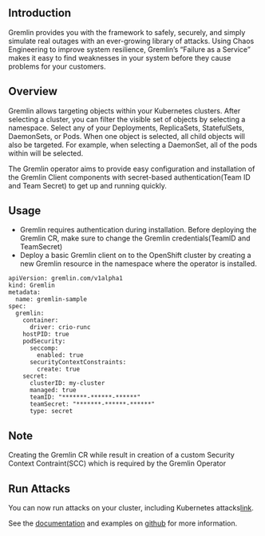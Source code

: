 ## Introduction

Gremlin provides you with the framework to safely, securely, and simply simulate real outages with an ever-growing library of attacks. Using Chaos Engineering to improve system resilience, Gremlin’s “Failure as a Service” makes it easy to find weaknesses in your system before they cause problems for your customers.

## Overview

Gremlin allows targeting objects within your Kubernetes clusters. After selecting a cluster, you can filter the visible set of objects by selecting a namespace. Select any of your Deployments, ReplicaSets, StatefulSets, DaemonSets, or Pods. When one object is selected, all child objects will also be targeted. For example, when selecting a DaemonSet, all of the pods within will be selected.

The Gremlin operator aims to provide easy configuration and installation of the Gremlin Client components with secret-based authentication(Team ID and Team Secret) to get up and running quickly.

## Usage

* Gremlin requires authentication during installation. Before deploying the Gremlin CR, make sure to change the Gremlin credentials(TeamID and TeamSecret)
* Deploy a basic Gremlin client on to the OpenShift cluster by creating a new Gremlin resource in the namespace where the operator is installed.

```
apiVersion: gremlin.com/v1alpha1
kind: Gremlin
metadata:
  name: gremlin-sample
spec:
  gremlin:
    container:
      driver: crio-runc
    hostPID: true
    podSecurity:
      seccomp:
        enabled: true
      securityContextConstraints:
        create: true
    secret:
      clusterID: my-cluster
      managed: true
      teamID: "*******-******-******"
      teamSecret: "*******-******-******"
      type: secret
```

## Note

Creating the Gremlin CR while result in creation of a custom Security Context Contraint(SCC) which is required by the Gremlin Operator

## Run Attacks

You can now run attacks on your cluster, including Kubernetes attacks[link](https://app.gremlin.com/attacks/new/kubernetes).

See the [documentation](https://argocd-operator.readthedocs.io) and examples on
[github](https://github.com/argoproj-labs/argocd-operator) for more information.